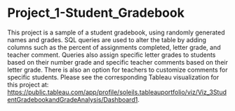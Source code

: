# Project_1-Student_Gradebook
This project is a sample of a student gradebook, using randomly generated names and grades. SQL queries are used to alter the table by adding columns such as the percent of assignments completed, letter grade, and teacher comment. Queries also assign specific letter grades to students based on their number grade and specific teacher comments based on their letter grade. There is also an option for teachers to customize comments for specific students. Please see the corresponding Tableau visualization for this project at: https://public.tableau.com/app/profile/soleils.tableauportfolio/viz/Viz_3StudentGradebookandGradeAnalysis/Dashboard1.   
